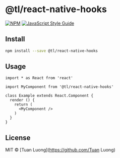 # @tl/react-native-hooks

> 

[![NPM](https://img.shields.io/npm/v/@tl/react-native-hooks.svg)](https://www.npmjs.com/package/@tl/react-native-hooks) [![JavaScript Style Guide](https://img.shields.io/badge/code_style-standard-brightgreen.svg)](https://standardjs.com)

## Install

```bash
npm install --save @tl/react-native-hooks
```

## Usage

```tsx
import * as React from 'react'

import MyComponent from '@tl/react-native-hooks'

class Example extends React.Component {
  render () {
    return (
      <MyComponent />
    )
  }
}
```

## License

MIT © [Tuan Luong](https://github.com/Tuan Luong)
